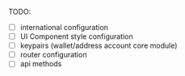 TODO:

- [ ] international configuration
- [ ] UI Component style configuration
- [ ] keypairs (wallet/address account core module)
- [ ] router configuration
- [ ] api methods

